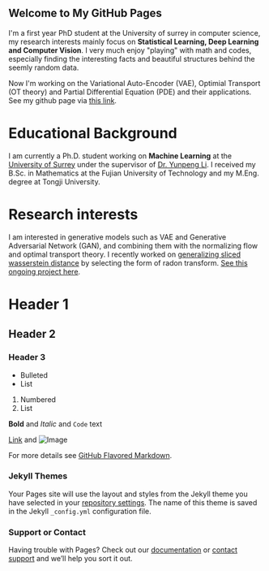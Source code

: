 ## Welcome to My GitHub Pages
I'm a first year PhD student at the University of surrey in computer science, my research interests mainly focus on **Statistical Learning, Deep Learning and Computer Vision**. I very much enjoy "playing" with math and codes, especially finding the interesting facts and beautiful structures behind the seemly random data.

Now I'm working on the Variational Auto-Encoder (VAE), Optimial Transport (OT theory) and Partial Differential Equation (PDE) and their applications. See my github page via [this link](https://github.com/ShwanMario/).


# Educational Background

I am currently a Ph.D. student working on **Machine Learning** at the [University of Surrey](https://www.surrey.ac.uk/) under the supervisor of [Dr. Yunpeng Li](https://scholar.google.com/citations?hl=en&user=JzyKdRUAAAAJ). I received my B.Sc. in Mathematics at the Fujian University of Technology and my M.Eng. degree at Tongji University.

# Research interests

I am interested in generative models such as VAE and Generative Adversarial Network (GAN), and combining them with the normalizing flow and optimal transport theory. I recently worked on [generalizing sliced wasserstein distance](http://papers.nips.cc/paper/8319-generalized-sliced-wasserstein-distances) by selecting the form of radon transform. [See this ongoing project here](https://github.com/ShwanMario/max_sliced_wasserstein_distance).

# Header 1
## Header 2
### Header 3

- Bulleted
- List

1. Numbered
2. List

**Bold** and _Italic_ and `Code` text

[Link](url) and ![Image](src)


For more details see [GitHub Flavored Markdown](https://guides.github.com/features/mastering-markdown/).

### Jekyll Themes

Your Pages site will use the layout and styles from the Jekyll theme you have selected in your [repository settings](https://github.com/ShwanMario/Xiongjie-Chen.github.io/settings). The name of this theme is saved in the Jekyll `_config.yml` configuration file.

### Support or Contact

Having trouble with Pages? Check out our [documentation](https://help.github.com/categories/github-pages-basics/) or [contact support](https://github.com/contact) and we’ll help you sort it out.
